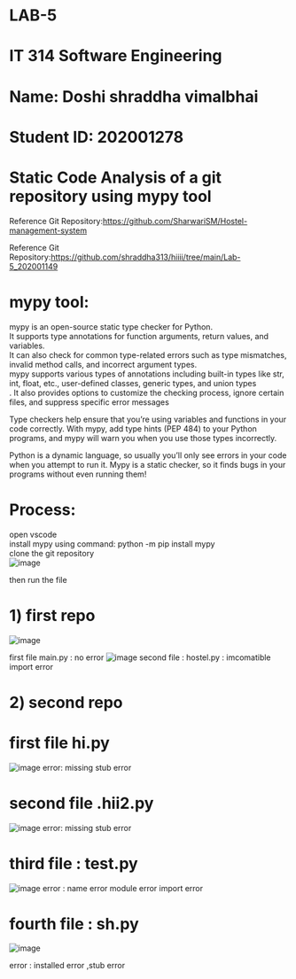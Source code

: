 # LAB-5
# IT 314 Software Engineering
# 
# Name: Doshi shraddha vimalbhai
# Student ID: 202001278
# Static Code Analysis of a git repository using mypy tool </br>
Reference Git Repository:https://github.com/SharwariSM/Hostel-management-system </br>

Reference Git Repository:https://github.com/shraddha313/hiiii/tree/main/Lab-5_202001149</br>

# mypy tool:
mypy is an open-source static type checker for Python. </br>
It supports type annotations for function arguments, return values, and variables.</br>
It can also check for common type-related errors such as type mismatches, invalid method calls, and incorrect argument types.</br>
mypy supports various types of annotations including built-in types like str, int, float, etc., user-defined classes, generic types, and union types</br>.
It also provides options to customize the checking process, ignore certain files, and suppress specific error messages</br>

Type checkers help ensure that you’re using variables and functions in your code correctly. With mypy, add type hints (PEP 484) to your Python programs, and mypy will warn you when you use those types incorrectly.</br>

Python is a dynamic language, so usually you’ll only see errors in your code when you attempt to run it. Mypy is a static checker, so it finds bugs in your programs without even running them!</br>

# Process:
open vscode</br>
install mypy using command: python -m pip install mypy</br>
clone the git repository</br>
![image](https://user-images.githubusercontent.com/77456124/227498566-e72f3c81-7403-48fd-91c7-c4e4f81c8d9a.png)

then run the file </br>

# 1) first repo 

![image](https://user-images.githubusercontent.com/77456124/227499331-99fab70c-fa90-45b7-94d6-11c64cd027cb.png)

first file main.py : no error 
![image](https://user-images.githubusercontent.com/77456124/227494544-75d7db00-4dc7-493c-a8bf-f188be47a741.png)
second file : hostel.py  : imcomatible import error 

# 2) second repo 

# first file hi.py 
![image](https://user-images.githubusercontent.com/77456124/227495052-5e6db3b5-89bd-492d-bc9b-b6099a58c53b.png)
error: missing stub error 

# second file .hii2.py
![image](https://user-images.githubusercontent.com/77456124/227495405-f7c16091-9bc0-4d23-8ab0-22371b6563c6.png)
error: missing stub error 

# third file : test.py 
![image](https://user-images.githubusercontent.com/77456124/227495602-9c7b663c-d4c7-4eb7-9e5e-cd2ac6a70f34.png)
error : name error
module error 
import error 

# fourth file : sh.py
![image](https://user-images.githubusercontent.com/77456124/227499094-c0f1f460-65fe-42a1-aa15-4046da6f2fbb.png)

error : installed error ,stub error 



